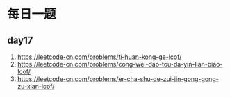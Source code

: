 # 每日一题
## day17
1. https://leetcode-cn.com/problems/ti-huan-kong-ge-lcof/
2. https://leetcode-cn.com/problems/cong-wei-dao-tou-da-yin-lian-biao-lcof/
3. https://leetcode-cn.com/problems/er-cha-shu-de-zui-jin-gong-gong-zu-xian-lcof/
